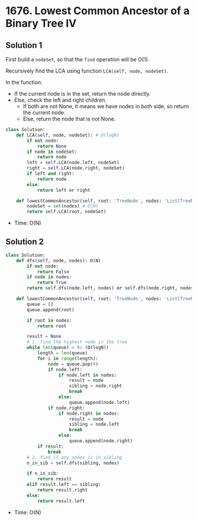 # 1676. Lowest Common Ancestor of a Binary Tree IV

## Solution 1
First build a `nodeSet`, so that the `find` operation will be O(1).

Recursively find the LCA using function `LCA(self, node, nodeSet)`.

In the function:
* If the current node is in the set, return the node directly.
* Else, check the left and right children.
  * If both are not None, it means we have nodes in both side, so return the current node.
  * Else, return the node that is not None.

```python
class Solution:
    def LCA(self, node, nodeSet): # O(logN)
        if not node:
            return None
        if node in nodeSet:
            return node
        left = self.LCA(node.left, nodeSet)
        right = self.LCA(node.right, nodeSet)
        if left and right:
            return node
        else:
            return left or right

    def lowestCommonAncestor(self, root: 'TreeNode', nodes: 'List[TreeNode]') -> 'TreeNode':
        nodeSet = set(nodes) # O(N)
        return self.LCA(root, nodeSet)
```
* Time: O(N)

## Solution 2

```python
class Solution:
    def dfs(self, node, nodes): O(N)
        if not node:
            return False
        if node in nodes:
            return True
        return self.dfs(node.left, nodes) or self.dfs(node.right, nodes)

    def lowestCommonAncestor(self, root: 'TreeNode', nodes: 'List[TreeNode]') -> 'TreeNode':
        queue = []
        queue.append(root)

        if root in nodes:
            return root

        result = None
        # 1. find the highest node in the tree
        while len(queue) > 0: (O(logN))
            length = len(queue)
            for i in range(length):
                node = queue.pop(0)
                if node.left:
                    if node.left in nodes:
                        result = node
                        sibling = node.right
                        break
                    else:
                        queue.append(node.left)
                if node.right:
                    if node.right in nodes:
                        result = node
                        sibling = node.left
                        break
                    else:
                        queue.append(node.right)
            if result:
                break
        # 2. find if any nodes is in sibling
        n_in_sib = self.dfs(sibling, nodes)

        if n_in_sib:
            return result
        elif result.left == sibling:
            return result.right
        else:
            return result.left
```
* Time: O(N)
